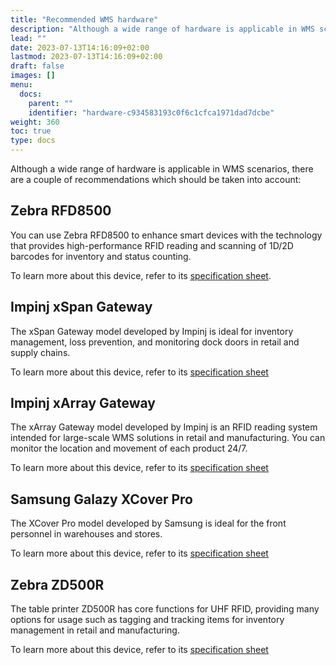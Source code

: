 ```yaml
---
title: "Recommended WMS hardware"
description: "Although a wide range of hardware is applicable in WMS scenarios, there are a couple of recommendations which should be taken into account."
lead: ""
date: 2023-07-13T14:16:09+02:00
lastmod: 2023-07-13T14:16:09+02:00
draft: false
images: []
menu:
  docs:
    parent: ""
    identifier: "hardware-c934583193c0f6c1cfca1971dad7dcbe"
weight: 360
toc: true
type: docs
---
```


Although a wide range of hardware is applicable in WMS scenarios, there are a couple of recommendations which should be taken into account:

## Zebra RFD8500

You can use Zebra RFD8500 to enhance smart devices with the technology that provides high-performance RFID reading and scanning of 1D/2D barcodes for inventory and status counting. 

To learn more about this device, refer to its [<ins>specification sheet<ins>](RFD8500_SS.pdf).

## Impinj xSpan Gateway

The xSpan Gateway model developed by Impinj is ideal for inventory management, loss prevention, and monitoring dock doors in retail and supply chains.

To learn more about this device, refer to its [<ins>specification sheet<ins>](impinj.pdf)

## Impinj xArray Gateway

The xArray Gateway model developed by Impinj is an RFID reading system intended for large-scale WMS solutions in retail and manufacturing. You can monitor the location and movement of each product 24/7.

To learn more about this device, refer to its [<ins>specification sheet<ins>](impinj_2.pdf)

## Samsung Galazy XCover Pro

The XCover Pro model developed by Samsung is ideal for the front personnel in warehouses and stores. 

To learn more about this device, refer to its [<ins>specification sheet<ins>](samsung.pdf)

## Zebra ZD500R

The table printer ZD500R has core functions for UHF RFID, providing many options for usage such as tagging and tracking items for inventory management in retail and manufacturing. 

To learn more about this device, refer to its [<ins>specification sheet<ins>](zd500r.pdf)


